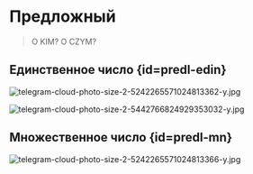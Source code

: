 # Предложный

> O KIM? O CZYM?

## Единственное число {id=predl-edin}

![telegram-cloud-photo-size-2-5242265571024813362-y.jpg](telegram-cloud-photo-size-2-5242265571024813362-y.jpg)

![telegram-cloud-photo-size-2-5442766824929353032-y.jpg](telegram-cloud-photo-size-2-5442766824929353032-y.jpg)

## Множественное число {id=predl-mn}

![telegram-cloud-photo-size-2-5242265571024813366-y.jpg](telegram-cloud-photo-size-2-5242265571024813366-y.jpg)

